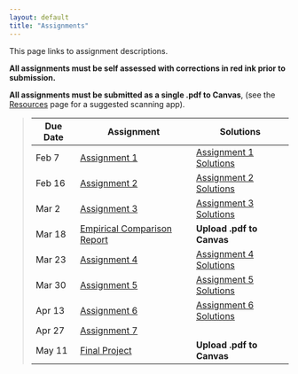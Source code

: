 ```yaml
---
layout: default
title: "Assignments"
---
```


This page links to assignment descriptions.

**All assignments must be self assessed with corrections in red ink prior to submission.**

**All assignments must be submitted as a single .pdf to Canvas**, (see the [Resources](../resources.html) page for a suggested scanning app).

> Due Date |                Assignment                                | Solutions                                               |
> -------- | -------------------------------------------------------- | ------------------------------------------------------- |
> Feb 7    | [Assignment 1](../assign/assign01.html)                  | [Assignment 1 Solutions](../assign/sol/assign01sol.pdf) |
> Feb 16   | [Assignment 2](../assign/assign02.html)                  | [Assignment 2 Solutions](../assign/sol/assign02sol.pdf) |
> Mar 2   | [Assignment 3](../assign/assign03.html)                   | [Assignment 3 Solutions](../assign/sol/assign03sol.pdf) |
> Mar 18   | [Empirical Comparison Report](../assign/emp_comp.html)   | **Upload .pdf to Canvas** |
> Mar 23   | [Assignment 4](../assign/assign04.html)                  | [Assignment 4 Solutions](../assign/sol/assign04sol.pdf) |
> Mar 30   | [Assignment 5](../assign/assign05.html)                  | [Assignment 5 Solutions](../assign/sol/assign05sol.pdf) |
> Apr 13   | [Assignment 6](../assign/assign06.html)                  | [Assignment 6 Solutions](../assign/sol/assign06sol.pdf) |
> Apr 27   | [Assignment 7](../assign/assign07.html)                  |  |
> May 11   | [Final Project](../assign/finalproj.html)                | **Upload .pdf to Canvas** |
